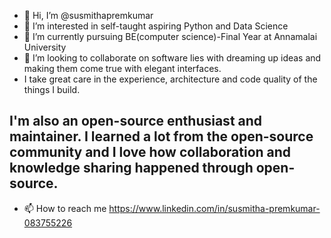 - 👋 Hi, I’m @susmithapremkumar
- 👀 I’m interested in self-taught aspiring Python and Data Science
- 🌱 I’m currently pursuing BE(computer science)-Final Year at Annamalai University
- 💞️ I’m looking to collaborate on software lies with dreaming up ideas and making them come true with elegant interfaces.
- I take great care in the experience, architecture and code quality of the things I build.

I'm also an open-source enthusiast and maintainer. I learned a lot from the open-source community and I love how collaboration and knowledge sharing happened through open-source.
-  
- 📫 How to reach me https://www.linkedin.com/in/susmitha-premkumar-083755226

<!---
susmithapremkumar/susmithapremkumar is a ✨ special ✨ repository because its `README.md` (this file) appears on your GitHub profile.
You can click the Preview link to take a look at your changes.
--->
